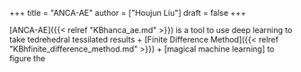 +++
title = "ANCA-AE"
author = ["Houjun Liu"]
draft = false
+++

[ANCA-AE]({{< relref "KBhanca_ae.md" >}}) is a tool to use deep learning to take tedrehedral tessilated results + [Finite Difference Method]({{< relref "KBhfinite_difference_method.md" >}}) + [magical machine learning] to figure the